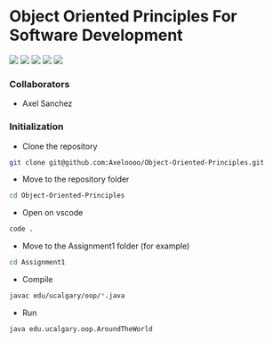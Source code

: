 # Object Oriented Principles For Software Development

![](https://img.shields.io/badge/java-%23ED8B00.svg?style=for-the-badge&logo=java&logoColor=white) ![](https://img.shields.io/badge/JUnit5-25A162.svg?style=for-the-badge&logo=JUnit5&logoColor=white) ![](https://img.shields.io/badge/MySQL-4479A1.svg?style=for-the-badge&logo=MySQL&logoColor=white) ![](https://img.shields.io/badge/Git-F05032.svg?style=for-the-badge&logo=Git&logoColor=white) ![](https://img.shields.io/badge/macOS-000000.svg?style=for-the-badge&logo=macOS&logoColor=white)

### Collaborators

- Axel Sanchez

### Initialization

- Clone the repository

```bash
git clone git@github.com:Axeloooo/Object-Oriented-Principles.git
```

- Move to the repository folder

```bash
cd Object-Oriented-Principles
```

- Open on vscode

```bash
code .
```

- Move to the Assignment1 folder (for example)

```bash
cd Assignment1
```

- Compile

```bash
javac edu/ucalgary/oop/*.java
```

- Run

```bash
java edu.ucalgary.oop.AroundTheWorld
```
